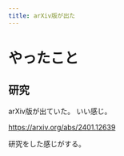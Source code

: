 ```yaml
---
title: arXiv版が出た
---
```


# やったこと

## 研究

arXiv版が出ていた。
いい感じ。

<https://arxiv.org/abs/2401.12639>

研究をした感じがする。
